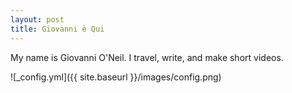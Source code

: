 ```yaml
---
layout: post
title: Giovanni è Qui
---
```


My name is Giovanni O'Neil. I travel, write, and make short videos.

![_config.yml]({{ site.baseurl }}/images/config.png)
